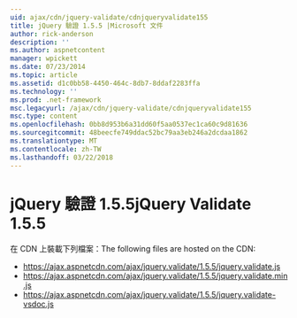 ```yaml
---
uid: ajax/cdn/jquery-validate/cdnjqueryvalidate155
title: jQuery 驗證 1.5.5 |Microsoft 文件
author: rick-anderson
description: ''
ms.author: aspnetcontent
manager: wpickett
ms.date: 07/23/2014
ms.topic: article
ms.assetid: d1c0bb58-4450-464c-8db7-8ddaf2283ffa
ms.technology: ''
ms.prod: .net-framework
msc.legacyurl: /ajax/cdn/jquery-validate/cdnjqueryvalidate155
msc.type: content
ms.openlocfilehash: 0bb8d953b6a31dd60f5aa0537ec1ca60c9d81636
ms.sourcegitcommit: 48beecfe749ddac52bc79aa3eb246a2dcdaa1862
ms.translationtype: MT
ms.contentlocale: zh-TW
ms.lasthandoff: 03/22/2018
---
```

<a name="jquery-validate-155"></a><span data-ttu-id="232fb-102">jQuery 驗證 1.5.5</span><span class="sxs-lookup"><span data-stu-id="232fb-102">jQuery Validate 1.5.5</span></span>
====================
<span data-ttu-id="232fb-103">在 CDN 上裝載下列檔案：</span><span class="sxs-lookup"><span data-stu-id="232fb-103">The following files are hosted on the CDN:</span></span>

- https://ajax.aspnetcdn.com/ajax/jquery.validate/1.5.5/jquery.validate.js
- https://ajax.aspnetcdn.com/ajax/jquery.validate/1.5.5/jquery.validate.min.js
- https://ajax.aspnetcdn.com/ajax/jquery.validate/1.5.5/jquery.validate-vsdoc.js
